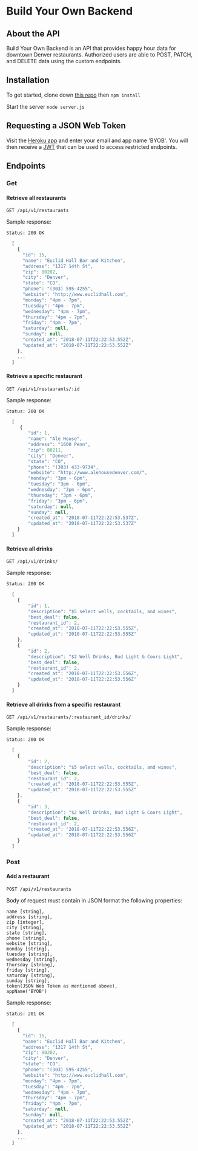 # Build Your Own Backend
## About the API

Build Your Own Backend is an API that provides happy hour data for downtown Denver restaurants. Authorized users are able to POST, PATCH, and DELETE data using the custom endpoints.

## Installation

To get started, clone down [this repo](https://github.com/mcnamara14/byob) then ``` npm install ```

Start the server ``` node server.js ```

## Requesting a JSON Web Token

Visit the [Heroku app](https://byob-tm-cs.herokuapp.com) and enter your email and app name 'BYOB'. You will then receive a [JWT](https://jwt.io/introduction/) that can be used to access restricted endpoints. 

## Endpoints

### Get

#### Retrieve all restaurants

``` GET /api/v1/restaurants ```

Sample response:

``` Status: 200 OK ```

``` javascript 
  [
    {
      "id": 15,
      "name": "Euclid Hall Bar and Kitchen",
      "address": "1317 14th St",
      "zip": 80202,
      "city": "Denver",
      "state": "CO",
      "phone": "(303) 595-4255",
      "website": "http://www.euclidhall.com",
      "monday": "4pm - 7pm",
      "tuesday": "4pm - 7pm",
      "wednesday": "4pm - 7pm",
      "thursday": "4pm - 7pm",
      "friday": "4pm - 7pm",
      "saturday": null,
      "sunday": null,
      "created_at": "2018-07-11T22:22:53.552Z",
      "updated_at": "2018-07-11T22:22:53.552Z"
    },
    ...
  ]
  ```
  
#### Retrieve a specific restaurant

``` GET /api/v1/restaurants/:id ```

Sample response:

``` Status: 200 OK ```

``` javascript 
  [
     {
        "id": 1,
        "name": "Ale House",
        "address": "1600 Penn",
        "zip": 80211,
        "city": "Denver",
        "state": "CO",
        "phone": "(303) 433-9734",
        "website": "http://www.alehousedenver.com/",
        "monday": "3pm - 6pm",
        "tuesday": "3pm - 6pm",
        "wednesday": "3pm - 6pm",
        "thursday": "3pm - 6pm",
        "friday": "3pm - 6pm",
        "saturday": null,
        "sunday": null,
        "created_at": "2018-07-11T22:22:53.537Z",
        "updated_at": "2018-07-11T22:22:53.537Z"
    }
  ]
  ```
  
#### Retrieve all drinks

``` GET /api/v1/drinks/ ```

Sample response:

``` Status: 200 OK ```

``` javascript 
  [
    {
        "id": 1,
        "description": "$5 select wells, cocktails, and wines",
        "best_deal": false,
        "restaurant_id": 2,
        "created_at": "2018-07-11T22:22:53.555Z",
        "updated_at": "2018-07-11T22:22:53.555Z"
    },
    {
        "id": 2,
        "description": "$2 Well Drinks, Bud Light & Coors Light",
        "best_deal": false,
        "restaurant_id": 2,
        "created_at": "2018-07-11T22:22:53.556Z",
        "updated_at": "2018-07-11T22:22:53.556Z"
    }
  ]
  ```
  
#### Retrieve all drinks from a specific restaurant

``` GET /api/v1/restaurants/:restaurant_id/drinks/ ```

Sample response:

``` Status: 200 OK ```

``` javascript 
  [
    {
        "id": 2,
        "description": "$5 select wells, cocktails, and wines",
        "best_deal": false,
        "restaurant_id": 2,
        "created_at": "2018-07-11T22:22:53.555Z",
        "updated_at": "2018-07-11T22:22:53.555Z"
    },
    {
        "id": 3,
        "description": "$2 Well Drinks, Bud Light & Coors Light",
        "best_deal": false,
        "restaurant_id": 2,
        "created_at": "2018-07-11T22:22:53.556Z",
        "updated_at": "2018-07-11T22:22:53.556Z"
    }
  ]
```

### Post

#### Add a restaurant

``` POST /api/v1/restaurants ```

Body of request must contain in JSON format the following properties:
``` 
name [string],
address [string],
zip [integer],
city [string],
state [string],
phone [string],
website [string],
monday [string],
tuesday [string],
wednesday [string],
thursday [string],
friday [string],
saturday [string],
sunday [string],
token(JSON Web Token as mentioned above),
appName('BYOB')
```

Sample response:

``` Status: 201 OK ```

``` javascript 
  [
    {
      "id": 15,
      "name": "Euclid Hall Bar and Kitchen",
      "address": "1317 14th St",
      "zip": 80202,
      "city": "Denver",
      "state": "CO",
      "phone": "(303) 595-4255",
      "website": "http://www.euclidhall.com",
      "monday": "4pm - 7pm",
      "tuesday": "4pm - 7pm",
      "wednesday": "4pm - 7pm",
      "thursday": "4pm - 7pm",
      "friday": "4pm - 7pm",
      "saturday": null,
      "sunday": null,
      "created_at": "2018-07-11T22:22:53.552Z",
      "updated_at": "2018-07-11T22:22:53.552Z"
    },
    ...
  ]
  ```
  
